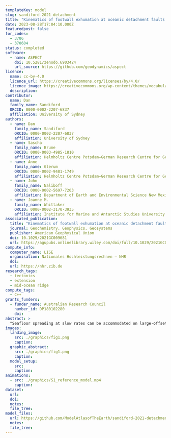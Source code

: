 ```yaml
---
templateKey: model
slug: sandiford-2021-detachment
title: "Kinematics of footwall exhumation at oceanic detachment faults: solid‐block rotation and apparent unbending"
date: 2023-08-28T17:04:10.000Z
featuredpost: false
for_codes:
  - 3706
  - 370604
status: completed
software:
  - name: ASPECT
    doi: 10.5281/zenodo.6903424
    url_source: https://github.com/geodynamics/aspect
licence:
  name: cc-by-4.0
  licence_url: https://creativecommons.org/licenses/by/4.0/
  licence_image: https://creativecommons.org/wp-content/themes/vocabulary-theme/vocabulary/svg/cc/icons/cc-icons.svg#cc-logo
  description:
contributor:
  name: Dan
  family_name: Sandiford
  ORCID: 0000-0002-2207-6837
  affiliation: University of Sydney
authors:
  - name: Dan
    family_name: Sandiford
    ORCID: 0000-0002-2207-6837
    affiliation: University of Sydney
  - name: Sascha
    family_name: Brune
    ORCID: 0000-0003-4985-1810
    affiliation: Helmholtz Centre Potsdam—German Research Centre for Geosciences (GFZ)  Potsdam Germany
  - name: Anne
    family_name: Glerum
    ORCID: 0000-0002-9481-1749
    affiliation: Helmholtz Centre Potsdam—German Research Centre for Geosciences (GFZ)  Potsdam Germany
  - name: John
    family_name: Naliboff
    ORCID: 0000-0002-5697-7203
    affiliation: Department of Earth and Environmental Science New Mexico Institute of Mining and Technology  Socorro NM USA
  - name: Joanne M.
    family_name: Whittaker
    ORCID: 0000-0002-3170-3935
    affiliation: Institute for Marine and Antarctic Studies University of Tasmania  Hobart TAS Australia
associated_publication:
  title: "Kinematics of footwall exhumation at oceanic detachment faults: solid‐block rotation and apparent unbending"
  journal: Geochemistry, Geophysics, Geosystems
  publisher: American Geophysical Union
  doi: 10.1029/2021GC009681
  url: https://agupubs.onlinelibrary.wiley.com/doi/full/10.1029/2021GC009681
compute_info:
  computer_name: LISE
  organisation: Nationales Hochleistungsrechnen – NHR
  doi:
  url: https://nhr.zib.de
research_tags:
  - tectonics
  - extension
  - mid-ocean ridge
compute_tags:
  - C++
grants_funders:
  - funder_name: Australian Research Council
    number_id: DP180102280
    doi:
abstract: >
  "Seafloor spreading at slow rates can be accommodated on large-offset oceanic detachment faults (ODFs), that exhume lower crustal and mantle rocks in footwall domes termed oceanic core complexes (OCCs). Footwall rocks experience large rotation during exhumation, yet important aspects of the kinematics—particularly the relative roles of solid-block rotation and flexure—are not clearly understood. Using a high-resolution numerical model, we explore the exhumation kinematics in the footwall beneath an emergent ODF/OCC. A key feature of the models is that footwall motion is dominated by solid-block rotation, accommodated by the nonplanar, concave-down fault interface. A consequence is that curvature measured along the ODF is representative of a neutral stress configuration, rather than a “bent” one. Instead, it is in the subsequent process of “apparent unbending” that significant flexural stresses are developed in the model footwall. The brittle strain associated with apparent unbending is produced dominantly in extension, beneath the OCC, consistent with earthquake clustering observed in the Trans-Atlantic Geotraverse at the Mid-Atlantic Ridge."
images:
  landing_image:
    src: ./graphics/fig1.png
    caption:
  graphic_abstract:
    src: ./graphics/fig1.png
    caption:
  model_setup:
    src:
    caption:
animations:
  - src: ./graphics/S1_reference_model.mp4
    caption:
dataset:
  url:
  doi:
  notes:
  file_tree:
model_files:
  url: https://github.com/ModelAtlasofTheEarth/sandiford-2021-detachment/model_files
  notes:
  file_tree:
---
```

